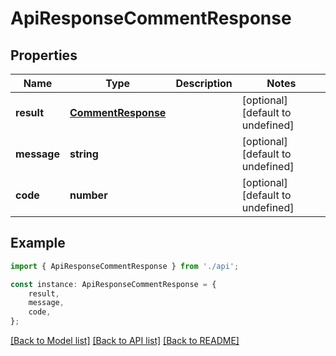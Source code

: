# ApiResponseCommentResponse


## Properties

Name | Type | Description | Notes
------------ | ------------- | ------------- | -------------
**result** | [**CommentResponse**](CommentResponse.md) |  | [optional] [default to undefined]
**message** | **string** |  | [optional] [default to undefined]
**code** | **number** |  | [optional] [default to undefined]

## Example

```typescript
import { ApiResponseCommentResponse } from './api';

const instance: ApiResponseCommentResponse = {
    result,
    message,
    code,
};
```

[[Back to Model list]](../README.md#documentation-for-models) [[Back to API list]](../README.md#documentation-for-api-endpoints) [[Back to README]](../README.md)
